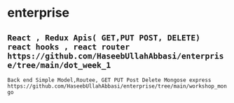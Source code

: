 # enterprise
`React , Redux Apis( GET,PUT POST, DELETE) react hooks , react router `
`https://github.com/HaseebUllahAbbasi/enterprise/tree/main/dot_week_1 `
--
`Back end Simple Model,Routee, GET PUT Post Delete Mongose express `
`https://github.com/HaseebUllahAbbasi/enterprise/tree/main/workshop_mongo`
